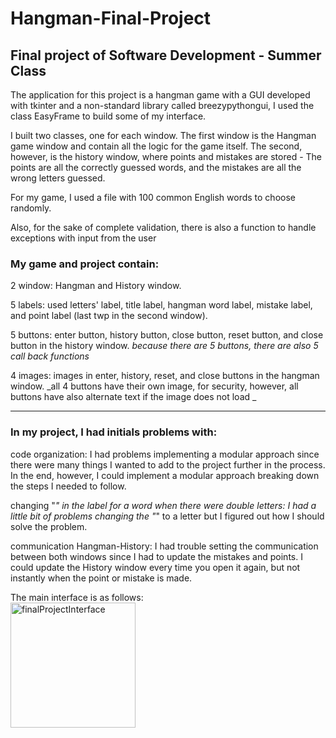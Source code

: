 # Hangman-Final-Project

## Final project of Software Development - Summer Class

The application for this project is a hangman game with a GUI developed with tkinter and a non-standard library called breezypythongui, I used the class EasyFrame to build some of my interface. 

I built two classes, one for each window. The first window is the Hangman game window and contain all the logic for the game itself. The second, however, is the history window, where points and mistakes are stored - The points are all the correctly guessed words, and the mistakes are all the wrong letters guessed.

For my game, I used a file with 100 common English words to choose randomly.

Also, for the sake of complete validation, there is also a function to handle exceptions with input from the user

### My game and project contain:
2 window: Hangman and History window.

5 labels: used letters' label, title label, hangman word label, mistake label, and point label (last twp in the second window).

5 buttons: enter button, history button, close button, reset button, and close button in the history window.
_because there are 5 buttons, there are also 5 call back functions_

4 images: images in enter, history, reset, and close buttons in the hangman window.
_all 4 buttons have their own image, for security, however, all buttons have also alternate text if the image does not load _

----------------------------------------------------------------------------------------------------------------------------------------------------------------------------------------------

### In my project, I had initials problems with:
code organization: I had problems implementing a modular approach since there were many things I wanted to add to the project further in the process. In the end, however, I could implement a modular approach breaking down the steps I needed to follow.

changing "_" in the label for a word when there were double letters: I had a little bit of problems changing the "_" to a letter but I figured out how I should solve the problem.

communication Hangman-History: I had trouble setting the communication between both windows since I had to update the mistakes and points. I could update the History window every time you open it again, but not instantly when the point or mistake is made.

The main interface is as follows:
<br><img alt="finalProjectInterface" width="200" height="auto" src="https://github.com/user-attachments/assets/c0ece5e0-cb1e-4611-9aa0-76db80b7d8b4">
